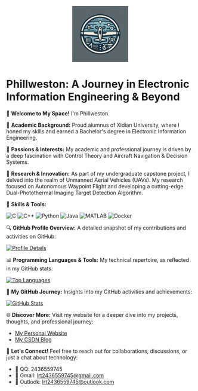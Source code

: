 <p align="center">
  <img src="main-logo.png" alt="Phillweston Description" width="150"/>
</p>

# Phillweston: A Journey in Electronic Information Engineering & Beyond

👋 **Welcome to My Space!** I'm Phillweston.

🏫 **Academic Background:** Proud alumnus of Xidian University, where I honed my skills and earned a Bachelor's degree in Electronic Information Engineering.

👀 **Passions & Interests:** My academic and professional journey is driven by a deep fascination with Control Theory and Aircraft Navigation & Decision Systems.

🌱 **Research & Innovation:** As part of my undergraduate capstone project, I delved into the realm of Unmanned Aerial Vehicles (UAVs). My research focused on Autonomous Waypoint Flight and developing a cutting-edge Dual-Photothermal Imaging Target Detection Algorithm.

🔧 **Skills & Tools:**

![C](https://img.shields.io/badge/C-00599C?style=for-the-badge&logo=c&logoColor=white)
![C++](https://img.shields.io/badge/C++-00599C?style=for-the-badge&logo=cplusplus&logoColor=white)
![Python](https://img.shields.io/badge/Python-3776AB?style=for-the-badge&logo=python&logoColor=white)
![Java](https://img.shields.io/badge/Java-ED8B00?style=for-the-badge&logo=java&logoColor=white)
![MATLAB](https://img.shields.io/badge/MATLAB-0076A8?style=for-the-badge&logo=mathworks&logoColor=white)
![Docker](https://img.shields.io/badge/Docker-2496ED?style=for-the-badge&logo=docker&logoColor=white)

🔍 **GitHub Profile Overview:** A detailed snapshot of my contributions and activities on GitHub:

[![Profile Details](https://github-profile-summary-cards.vercel.app/api/cards/profile-details?username=Phillweston&theme=github)](https://github.com/vn7n24fzkq/github-profile-summary-cards)

📊 **Programming Languages & Tools:** My technical repertoire, as reflected in my GitHub stats:

[![Top Languages](https://github-readme-stats.vercel.app/api/top-langs/?username=Phillweston&layout=compact&theme=github)](https://github.com/anuraghazra/github-readme-stats)

🌟 **My GitHub Journey:** Insights into my GitHub activities and achievements:

[![GitHub Stats](https://github-readme-stats.vercel.app/api?username=Phillweston&show_icons=true&theme=github&hide_title=true)](https://github.com/anuraghazra/github-readme-stats)

🌐 **Discover More:** Visit my website for a deeper dive into my projects, thoughts, and professional journey:
- [My Personal Website](https://www.phillweston.xyz/)
- [My CSDN Blog](https://blog.csdn.net/qq_26550927)

📧 **Let's Connect!** Feel free to reach out for collaborations, discussions, or just a chat about technology:
- 📩 QQ: 2436559745
- 📧 Gmail: lrt2436559745@gmail.com
- 📧 Outlook: lrt2436559745@outlook.com
